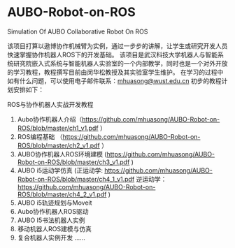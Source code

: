 # AUBO-Robot-on-ROS
Simulation Of AUBO Collaborative Robot On ROS

该项目打算以遨博协作机械臂为实例，通过一步步的讲解，让学生或研究开发人员快速掌握协作机器人ROS下的开发基础。
该项目是武汉科技大学机器人与智能系统研究院嵌入式系统与智能机器人实验室的一个内部教学，同时也是一个对外开放的学习教程，教程撰写目前由闵华松教授及其实验室学生维护。
在学习的过程中如有什么问题，可以使用电子邮件联系：mhuasong@wust.edu.cn
初步的教程计划安排如下：

ROS与协作机器人实战开发教程
1. Aubo协作机器人介绍（https://github.com/mhuasong/AUBO-Robot-on-ROS/blob/master/ch1_v1.pdf ）
2. ROS编程基础 （https://github.com/mhuasong/AUBO-Robot-on-ROS/blob/master/ch2_v1.pdf ）
3. AUBO协作机器人ROS环境建模 (https://github.com/mhuasong/AUBO-Robot-on-ROS/blob/master/ch3_v1.pdf )
4. AUBO i5运动学仿真 (正运动学: https://github.com/mhuasong/AUBO-Robot-on-ROS/blob/master/ch4_1_v1.pdf 逆运动学：https://github.com/mhuasong/AUBO-Robot-on-ROS/blob/master/ch4_2_v1.pdf ) 
5. AUBO i5轨迹规划与Moveit
6. Aubo协作机器人ROS驱动
7. AUBO I5书法机器人实例
8. 移动机器人ROS建模与仿真
9. 复合机器人实例开发
......
